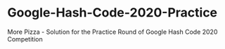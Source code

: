 # Google-Hash-Code-2020-Practice
More Pizza - Solution for the Practice Round of Google Hash Code 2020 Competition 
